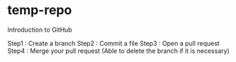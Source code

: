 # temp-repo

Introduction to GitHub

Step1 : Create a branch
Step2 : Commit a file
Step3 : Open a pull request
Step4 : Merge your pull request
       (Able to delete the branch if it is necessary)
